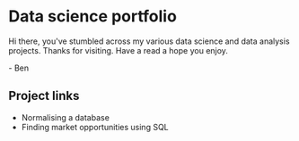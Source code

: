 # Data science portfolio
Hi there, you've stumbled across my various data science and data analysis projects. Thanks for visiting. Have a read a hope you enjoy.

\- Ben

## Project links
* Normalising a database
* Finding market opportunities using SQL

